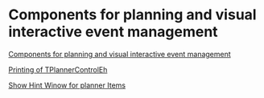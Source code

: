 # Components for planning and visual interactive event management

[Components for planning and visual interactive event management](01-components-for-planning-and-event-management.md)

[Printing of TPlannerControlEh](02-printing-of-tplannercontroleh.md)

[Show Hint Winow for planner Items](03-show-hint-winow-for-planner-items.md)